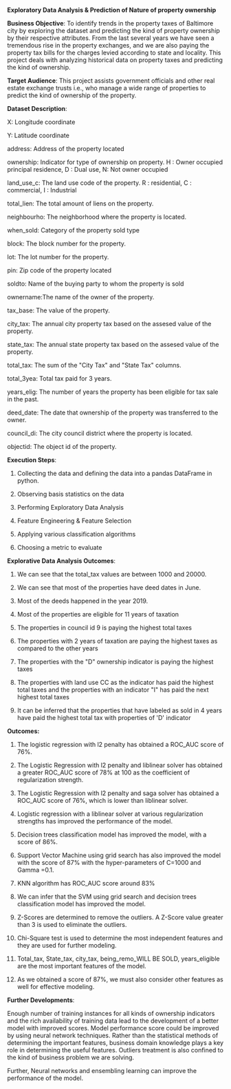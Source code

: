 **Exploratory Data Analysis & Prediction of Nature of property ownership**

**Business Objective**: To identify trends in the property taxes of Baltimore city by exploring the dataset and predicting the kind of property ownership by their respective attributes. From the last several years we have seen a tremendous rise in the property exchanges, and we are also paying the property tax bills for the charges levied according to state and locality. This project deals with analyzing historical data on property taxes and predicting the kind of ownership. 

**Target Audience**: This project assists government officials and other real estate exchange trusts i.e., who manage a wide range of properties to predict the kind of ownership of the property.

**Dataset Description**:

X: Longitude coordinate

Y: Latitude coordinate

address: Address of the property located

ownership: Indicator for type of ownership on property. H : Owner occupied principal residence, D : Dual use, N: Not owner occupied

land_use_c: The land use code of the property. R : residential, C : commercial, I : Industrial

total_lien: The total amount of liens on the property.

neighbourho: The neighborhood where the property is located.

when_sold: Category of the property sold type

block: The block number for the property.

lot: The lot number for the property.

pin: Zip code of the property located

soldto: Name of the buying party to whom the property is sold

ownername:The name of the owner of the property.

tax_base: The value of the property.

city_tax: The annual city property tax based on the assesed value of the property.

state_tax: The annual state property tax based on the assesed value of the property.

total_tax: The sum of the "City Tax" and "State Tax" columns.

total_3yea: Total tax paid for 3 years.

years_elig: The number of years the property has been eligible for tax sale in the past.

deed_date: The date that ownership of the property was transferred to the owner.

council_di: The city council district where the property is located.

objectid: The object id of the property.

**Execution Steps**:
1. Collecting the data and defining the data into a pandas DataFrame in python.

2. Observing basis statistics on the data

3. Performing Exploratory Data Analysis

4. Feature Engineering & Feature Selection 

5. Applying various classification algorithms

6. Choosing a metric to evaluate

**Explorative Data Analysis Outcomes**:

1) We can see that the total_tax values are between 1000 and 20000.

2) We can see that most of the properties have deed dates in June.

3) Most of the deeds happened in the year 2019.

4) Most of the properties are eligible for 11 years of taxation

5) The properties in council id 9 is paying the highest total taxes

6) The properties with 2 years of taxation are paying the highest taxes as compared to the other years

7) The properties with the "D" ownership indicator is paying the highest taxes

8) The properties with land use CC as the indicator has paid the highest total taxes and the properties with an indicator "I" has paid the next highest total taxes

9) It can be inferred that the properties that have labeled as sold in 4 years have paid the highest total tax with properties of 'D' indicator

**Outcomes:**

1) The logistic regression with l2 penalty has obtained a ROC_AUC score of 76%. 

2) The Logistic Regression with l2 penalty and liblinear solver has obtained a greater ROC_AUC score of 78% at 100 as the coefficient of regularization strength.

3) The Logistic Regression with l2 penalty and saga solver has obtained a ROC_AUC score of 76%, which is lower than liblinear solver.

4) Logistic regression with a liblinear solver at various regularization strengths has improved the performance of the model.

5) Decision trees classification model has improved the model, with a score of 86%. 

6) Support Vector Machine using grid search has also improved the model with the score of 87% with the hyper-parameters of C=1000 and Gamma =0.1. 

7) KNN algorithm has ROC_AUC score around 83%

8) We can infer that the SVM using grid search and decision trees classification model has improved the model.

9) Z-Scores are determined to remove the outliers. A Z-Score value greater than 3 is used to eliminate the outliers.

10) Chi-Square test is used to determine the most independent features and they are used for further modeling.

11) Total_tax, State_tax, city_tax, being_remo_WILL BE SOLD, years_eligible are the most important features of the model.

12) As we obtained a score of 87%, we must also consider other features as well for effective modeling.

**Further Developments**:

Enough number of training instances for all kinds of ownership indicators and the rich availability of training data lead to the development of a better model with improved scores. Model performance score could be improved by using neural network techniques. Rather than the statistical methods of determining the important features, business domain knowledge plays a key role in determining the useful features. Outliers treatment is also confined to the kind of business problem we are solving.

Further, Neural networks and ensembling learning can improve the performance of the model.
